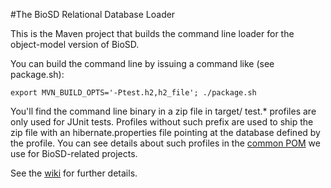 #The BioSD Relational Database Loader

This is the Maven project that builds the command line loader for the object-model version of BioSD. 

You can build the command line by issuing a command like (see package.sh):

```export MVN_BUILD_OPTS='-Ptest.h2,h2_file'; ./package.sh```

You'll find the command line binary in a zip file in target/ 
test.* profiles are only used for JUnit tests. Profiles without such prefix are used to ship the zip file with an 
hibernate.properties file pointing at the database defined by the profile. You can see details about such profiles in the [common POM](https://github.com/EBIBioSamples/biosd_common) we use for BioSD-related projects.

See the [wiki](http://github.com/EBIBioSamples/biosd_model_load/wiki) for further details.
 
